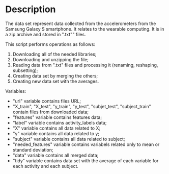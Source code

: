# Description

The data set represent data collected from the accelerometers from the Samsung Galaxy S smartphone.
It relates to the wearable computing.
It is in a zip archive and stored in ".txt"" files.

This script performs operations as follows:
1. Downloading all of the needed libraries;
2. Downloading and unzipping the file;
3. Reading data from ".txt" files and processing it (renaming, reshaping, subsetting);
4. Creating data set by merging the others;
5. Creating new data set with the averages.

Variables:
* "url" variable contains files URL;
* "X_train", "X_test", "y_train", "y_test", "subjet_test", "subject_train" contain files from downloaded data;
* "features" variable contains features data;
* "label" variable contains activity_labels data;
* "X" variable contains all data related to X;
* "y" variable contains all data related to y;
* "subject" variable contains all data related to subject;
* "needed_features" variable contains variabels related only to mean or standard deviation;
* "data" variable contains all merged data;
* "tidy" variable contains data set with the average of each variable for each activity and each subject.
